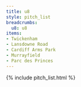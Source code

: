 ```yaml
---
title: u8
style: pitch_list
breadcrumbs:
  u8: u8
items:
- Twickenham
- Lansdowne Road
- Cardiff Arms Park
- Murrayfield
- Parc des Princes
---
```


{% include pitch_list.html %}
